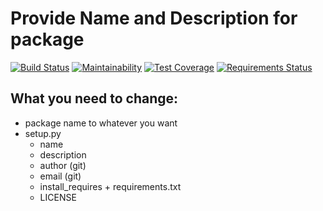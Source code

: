 # Provide Name and Description for package

[![Build Status](https://travis-ci.org/c137digital/unv_template.svg?branch=master)](https://travis-ci.org/c137digital/unv_template)
[![Maintainability](https://api.codeclimate.com/v1/badges/d55631dca90a900ce134/maintainability)](https://codeclimate.com/github/c137digital/unv_template/maintainability)
[![Test Coverage](https://api.codeclimate.com/v1/badges/d55631dca90a900ce134/test_coverage)](https://codeclimate.com/github/c137digital/unv_template/test_coverage)
[![Requirements Status](https://requires.io/github/c137digital/unv_template/requirements.svg?branch=master)](https://requires.io/github/c137digital/unv_template/requirements/?branch=master)

## What you need to change:
- package name to whatever you want
- setup.py
  - name
  - description
  - author (git)
  - email (git)
  - install_requires + requirements.txt
  - LICENSE

